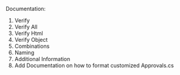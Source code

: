 Documentation:

1. Verify
1. Verify All
1. Verify Html
1. Verify Object
1. Combinations
1. Naming
  1. Additional Information
1. Add Documentation on how to format customized Approvals.cs 
  
